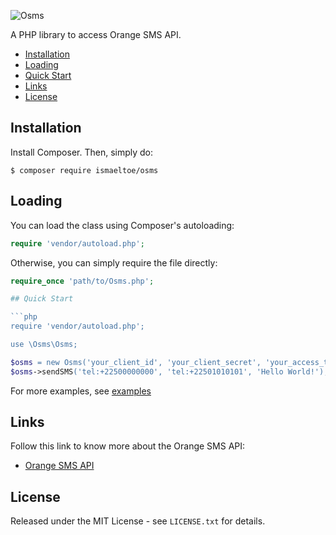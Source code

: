 ![Osms](https://github.com/ismaeltoe/osms-php)

A PHP library to access Orange SMS API.

* [Installation](#installation)
* [Loading](#loading)
* [Quick Start](#quick-start)
* [Links](#links)
* [License](#license)

## Installation

Install Composer. Then, simply do:

    $ composer require ismaeltoe/osms

## Loading

You can load the class using Composer's autoloading:

```php
require 'vendor/autoload.php';
```

Otherwise, you can simply require the file directly:

```php
require_once 'path/to/Osms.php';

## Quick Start

```php
require 'vendor/autoload.php';

use \Osms\Osms;

$osms = new Osms('your_client_id', 'your_client_secret', 'your_access_token');
$osms->sendSMS('tel:+22500000000', 'tel:+22501010101', 'Hello World!');
```
For more examples, see [examples](#https://github.com/ismaeltoe/osms-php/tree/master/examples)

## Links

Follow this link to know more about the Orange SMS API:

 * [Orange SMS API](https://www.orangepartner.com/SMS-CI-API)

## License

Released under the MIT License - see `LICENSE.txt` for details.
